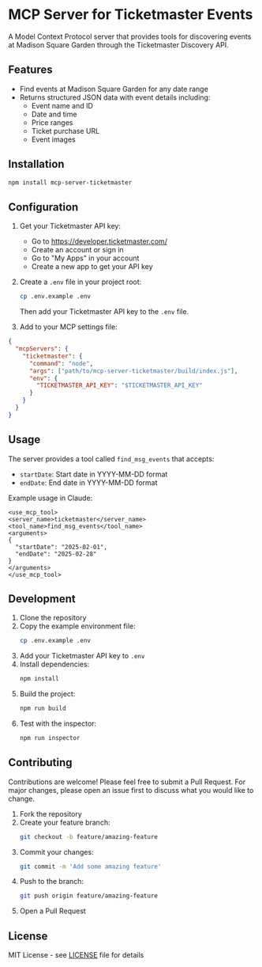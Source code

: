 # MCP Server for Ticketmaster Events

A Model Context Protocol server that provides tools for discovering events at Madison Square Garden through the Ticketmaster Discovery API.

## Features

- Find events at Madison Square Garden for any date range
- Returns structured JSON data with event details including:
  - Event name and ID
  - Date and time
  - Price ranges
  - Ticket purchase URL
  - Event images

## Installation

```bash
npm install mcp-server-ticketmaster
```

## Configuration

1. Get your Ticketmaster API key:
   - Go to https://developer.ticketmaster.com/
   - Create an account or sign in
   - Go to "My Apps" in your account
   - Create a new app to get your API key

2. Create a `.env` file in your project root:
   ```bash
   cp .env.example .env
   ```
   Then add your Ticketmaster API key to the `.env` file.

3. Add to your MCP settings file:

```json
{
  "mcpServers": {
    "ticketmaster": {
      "command": "node",
      "args": ["path/to/mcp-server-ticketmaster/build/index.js"],
      "env": {
        "TICKETMASTER_API_KEY": "$TICKETMASTER_API_KEY"
      }
    }
  }
}
```

## Usage

The server provides a tool called `find_msg_events` that accepts:
- `startDate`: Start date in YYYY-MM-DD format
- `endDate`: End date in YYYY-MM-DD format

Example usage in Claude:
```
<use_mcp_tool>
<server_name>ticketmaster</server_name>
<tool_name>find_msg_events</tool_name>
<arguments>
{
  "startDate": "2025-02-01",
  "endDate": "2025-02-28"
}
</arguments>
</use_mcp_tool>
```

## Development

1. Clone the repository
2. Copy the example environment file:
   ```bash
   cp .env.example .env
   ```
3. Add your Ticketmaster API key to `.env`
4. Install dependencies:
   ```bash
   npm install
   ```
5. Build the project:
   ```bash
   npm run build
   ```
6. Test with the inspector:
   ```bash
   npm run inspector
   ```

## Contributing

Contributions are welcome! Please feel free to submit a Pull Request. For major changes, please open an issue first to discuss what you would like to change.

1. Fork the repository
2. Create your feature branch:
   ```bash
   git checkout -b feature/amazing-feature
   ```
3. Commit your changes:
   ```bash
   git commit -m 'Add some amazing feature'
   ```
4. Push to the branch:
   ```bash
   git push origin feature/amazing-feature
   ```
5. Open a Pull Request

## License

MIT License - see [LICENSE](LICENSE) file for details